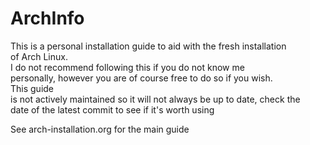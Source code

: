 # ArchInfo  
This is a personal installation guide to aid with the fresh installation   
of Arch Linux.   
I do not recommend following this if you do not know me   
personally, however you are of course free to do so if you wish.   
This guide   
is not actively maintained so it will not always be up to date, check the   
date of the latest commit to see if it's worth using  

See arch-installation.org for the main guide
